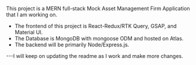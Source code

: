 
This project is a MERN full-stack Mock Asset Management Firm Application that I am working on.
* The frontend of this project is React-Redux/RTK Query, GSAP, and Material UI.
* The Database is MongoDB with mongoose ODM and hosted on Atlas.
* The backend will be primarily Node/Express.js.
 
---I will keep on updating the readme as I work and make more changes.